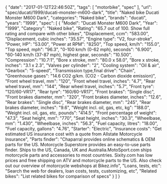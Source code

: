{
    "date": "2017-01-12T22:46:50Z",
    "tags": [
        "motorbike",
        "spec"
    ],
    "url": "spec\/ducati\/1999\/ducati-monster-m600-dark",
    "title": "Naked bike Ducati Monster M600 Dark",
    "categories": "Naked bike",
    "brands": "ducati",
    "years": "1999",
    "spec": [
        {
            "Model": "Ducati Monster M600 Dark",
            "Year": "1999",
            "Category": "Naked bike",
            "Rating": "65.7 out of 100. Show full rating and compare with other bikes",
            "Displacement, ccm": "583.00",
            "Displacement, cubic inches": "35.57",
            "Engine type": "V2, four-stroke",
            "Power, HP": "53.00",
            "Power at RPM": "8250",
            "Top speed, km\/h": "155.0",
            "Top speed, mph": "96.3",
            "0-100 km\/h (0-62 mph), seconds": "6.900",
            "60-140 km\/h (37-87 mph), highest gear, seconds": "10.500",
            "Compression": "10.7:1",
            "Bore x stroke, mm": "80.0 x 58.0",
            "Bore x stroke, inches": "3.1 x 2.3",
            "Valves per cylinder": "2",
            "Cooling system": "Oil & air",
            "Gearbox": "5-speed",
            "Transmission type,final drive": "Chain",
            "Greenhouse gases": "14.6 CO2 g\/km. (CO2 - Carbon dioxide emission)",
            "Front wheel travel, mm": "120",
            "Front wheel travel, inches": "4.7",
            "Rear wheel travel, mm": "144",
            "Rear wheel travel, inches": "5.7",
            "Front tyre": "120\/60-VR17",
            "Rear tyre": "160\/60-VR17",
            "Front brakes": "Single disc",
            "Front brakes diameter, mm": "320",
            "Front brakes diameter, inches": "12.6",
            "Rear brakes": "Single disc",
            "Rear brakes diameter, mm": "245",
            "Rear brakes diameter, inches": "9.6",
            "Weight incl. oil, gas, etc, kg": "188.0",
            "Weight incl. oil, gas, etc, pounds": "414.5",
            "Front percentage of weight": "47.3",
            "Seat height, mm": "770",
            "Seat height, inches": "30.3",
            "Wheelbase, mm": "1.430",
            "Wheelbase, inches": "56.3",
            "Fuel capacity, litres": "18.00",
            "Fuel capacity, gallons": "4.76",
            "Starter": "Electric",
            "Insurance costs": "Get estimated US insurance cost with a quote from Allstate Motorcycle Insurance",
            "Parts finder": "Chaparral provides online schematics & OEM parts for the US.   Motorcycle Superstore provides an easy-to-use parts finder. Ships to the US, Canada, UK and Australia.MotoSport.com ships motorcycle parts and accessories to most countries.    Sixity.com has low prices and free shipping on ATV and motorcycle parts to the US. Also check out our overview of motorcycle webshops at Bikez.info",
            "Loans, tests, etc": "Search the web for dealers, loan costs, tests, customizing, etc",
            "Related bikes": "List related bikes for comparison of specs"
        }
    ]
}